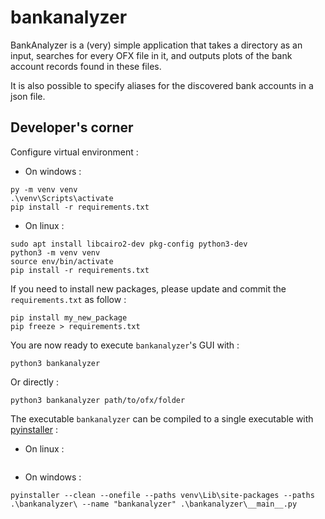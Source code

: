 # bankanalyzer

BankAnalyzer is a (very) simple application that takes a directory as an input, searches for every OFX file in it, and
outputs plots of the bank account records found in these files.

It is also possible to specify aliases for the discovered bank accounts in a json file.

## Developer's corner

Configure virtual environment :

- On windows :
```shell
py -m venv venv
.\venv\Scripts\activate
pip install -r requirements.txt
```

- On linux :
```shell
sudo apt install libcairo2-dev pkg-config python3-dev
python3 -m venv venv
source env/bin/activate
pip install -r requirements.txt
```

If you need to install new packages, please update and commit the `requirements.txt` as follow :

```shell
pip install my_new_package
pip freeze > requirements.txt
```

You are now ready to execute `bankanalyzer`'s GUI with :

```shell
python3 bankanalyzer
```

Or directly :
```shell
python3 bankanalyzer path/to/ofx/folder
```


The executable `bankanalyzer` can be compiled to a single executable with [pyinstaller](https://pypi.org/project/pyinstaller/) :

- On linux :
```shell

```

- On windows :
```shell
pyinstaller --clean --onefile --paths venv\Lib\site-packages --paths .\bankanalyzer\ --name "bankanalyzer" .\bankanalyzer\__main__.py
```